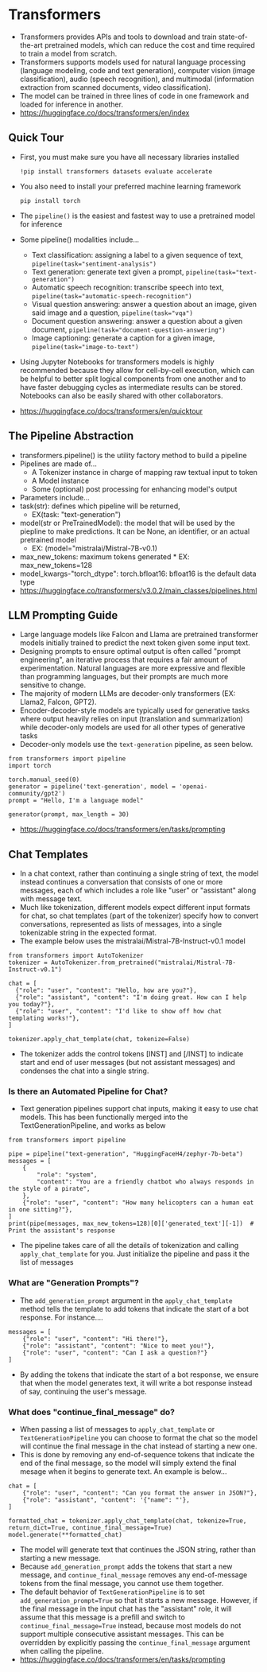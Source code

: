 # Transformers
* Transformers provides APIs and tools to download and train state-of-the-art pretrained models, which can reduce the cost and time required to train a model from scratch.
* Transformers supports models used for natural language processing (language modeling, code and text generation), computer vision (image classification), audio (speech recognition), and multimodal (information extraction from scanned documents, video classification).
* The model can be trained in three lines of code in one framework and loaded for inference in another.
* https://huggingface.co/docs/transformers/en/index
## Quick Tour
* First, you must make sure you have all necessary libraries installed

  ```!pip install transformers datasets evaluate accelerate```
* You also need to install your preferred machine learning framework

  ```pip install torch```
* The `pipeline()` is the easiest and fastest way to use a pretrained model for inference
* Some pipeline() modalities include...
  * Text classification: assigning a label to a given sequence of text, `pipeline(task="sentiment-analysis")`
  * Text generation: generate text given a prompt, `pipeline(task="text-generation")`
  * Automatic speech recognition: transcribe speech into text, `pipeline(task="automatic-speech-recognition")`
  * Visual question answering: answer a question about an image, given said image and a question, `pipeline(task="vqa")`
  * Document question answering: answer a question about a given document, `pipeline(task="document-question-answering")`
  * Image captioning: generate a caption for a given image, `pipeline(task="image-to-text")`
* Using Jupyter Notebooks for transformers models is highly recommended because they allow for cell-by-cell execution, which can be helpful to better split logical components from one another and to have faster debugging cycles as intermediate results can be stored. Notebooks can also be easily shared with other collaborators.
* https://huggingface.co/docs/transformers/en/quicktour

## The Pipeline Abstraction
* transformers.pipeline() is the utility factory method to build a pipeline
* Pipelines are made of...
  * A Tokenizer instance in charge of mapping raw textual input to token
  * A Model instance
  * Some (optional) post processing for enhancing model's output
*  Parameters include...
  * task(str): defines which pipeline will be returned,
    * EX(task: "text-generation")
  * model(str or PreTrainedModel): the model that will be used by the piepline to make predictions. It can be None, an identifier, or an actual pretrained model
    *  EX: (model="mistralai/Mistral-7B-v0.1)
  *  max_new_tokens: maximum tokens generated
    * EX: max_new_tokens=128
  * model_kwargs-"torch_dtype": torch.bfloat16: bfloat16 is the default data type
* https://huggingface.co/transformers/v3.0.2/main_classes/pipelines.html

## LLM Prompting Guide
* Large language models like Falcon and Llama are pretrained transformer models initially trained to predict the next token given some input text.
* Designing prompts to ensure optimal output is often called "prompt engineering", an iterative process that requires a fair amount of experimentation. Natural languages are more expressive and flexible than programming languages, but their prompts are much more sensitive to change.
* The majority of modern LLMs are decoder-only transformers (EX: Llama2, Falcon, GPT2).
* Encoder-decoder-style models are typically used for generative tasks where output heavily relies on input (translation and summarization) while decoder-only models are used for all other types of generative tasks
* Decoder-only models use the `text-generation` pipeline, as seen below.
```
from transformers import pipeline
import torch

torch.manual_seed(0)
generator = pipeline('text-generation', model = 'openai-community/gpt2')
prompt = "Hello, I'm a language model"

generator(prompt, max_length = 30)
```
* https://huggingface.co/docs/transformers/en/tasks/prompting

## Chat Templates
* In a chat context, rather than continuing a single string of text, the model instead continues a conversation that consists of one or more messages, each of which includes a role like "user" or "assistant" along with message text.
* Much like tokenization, different models expect different input formats for chat, so chat templates (part of the tokenizer) specify how to convert conversations, represented as lists of messages, into a single tokenizable string in the expected format.
* The example below uses the mistralai/Mistral-7B-Instruct-v0.1 model
```
from transformers import AutoTokenizer
tokenizer = AutoTokenizer.from_pretrained("mistralai/Mistral-7B-Instruct-v0.1")

chat = [
  {"role": "user", "content": "Hello, how are you?"},
  {"role": "assistant", "content": "I'm doing great. How can I help you today?"},
  {"role": "user", "content": "I'd like to show off how chat templating works!"},
]

tokenizer.apply_chat_template(chat, tokenize=False)
```
* The tokenizer adds the control tokens [INST] and [/INST] to indicate start and end of user messages (but not assistant messages) and condenses the chat into a single string.

 ### Is there an Automated Pipeline for Chat?
 * Text generation pipelines support chat inputs, making it easy to use chat models. This has been functionally merged into the TextGenerationPipeline, and works as below
```
from transformers import pipeline

pipe = pipeline("text-generation", "HuggingFaceH4/zephyr-7b-beta")
messages = [
    {
        "role": "system",
        "content": "You are a friendly chatbot who always responds in the style of a pirate",
    },
    {"role": "user", "content": "How many helicopters can a human eat in one sitting?"},
]
print(pipe(messages, max_new_tokens=128)[0]['generated_text'][-1])  # Print the assistant's response
```
* The pipeline takes care of all the details of tokenization and calling `apply_chat_template` for you. Just initialize the pipeline and pass it the list of messages

### What are "Generation Prompts"?
* The `add_generation_prompt` argument in the `apply_chat_template` method tells the template to add tokens that indicate the start of a bot response. For instance....
```
messages = [
    {"role": "user", "content": "Hi there!"},
    {"role": "assistant", "content": "Nice to meet you!"},
    {"role": "user", "content": "Can I ask a question?"}
]
```
* By adding the tokens that indicate the start of a bot response, we ensure that when the model generates text, it will write a bot response instead of say, continuing the user's message.

### What does "continue_final_message" do?
* When passing a list of messages to `apply_chat_template` or `TextGenerationPipeline` you can choose to format the chat so the model will continue the final message in the chat instead of starting a new one.
* This is done by removing any end-of-sequence tokens that indicate the end of the final message, so the model will simply extend the final mesage when it begins to generate text. An example is below...
```
chat = [
    {"role": "user", "content": "Can you format the answer in JSON?"},
    {"role": "assistant", "content": '{"name": "'},
]

formatted_chat = tokenizer.apply_chat_template(chat, tokenize=True, return_dict=True, continue_final_message=True)
model.generate(**formatted_chat)
```
* The model will generate text that continues the JSON string, rather than starting a new message.
* Because `add_generation_prompt` adds the tokens that start a new message, and `continue_final_message` removes any end-of-message tokens from the final message, you cannot use them together.
* The default behavior of `TextGenerationPipeline` is to set `add_generation_prompt=True` so that it starts a new message. However, if the final message in the input chat has the "assistant" role, it will assume that this message is a prefill and switch to `continue_final_message=True` instead, because most models do not support multiple consecutive assistant messages. This can be overridden by explicitly passing the `continue_final_message` argument when calling the pipeline.
* https://huggingface.co/docs/transformers/en/tasks/prompting
